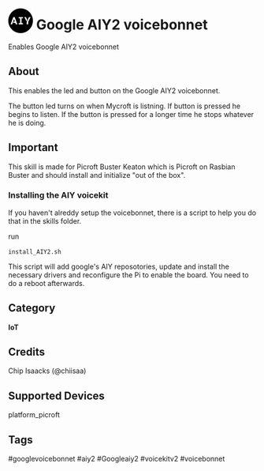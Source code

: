 
# <img src='AIY_logo_blue.png' card_color='#022B4F' width='50' height='50' style='vertical-align:bottom'/> Google AIY2 voicebonnet
Enables Google AIY2 voicebonnet

## About
This enables the led and button on the Google AIY2 voicebonnet.

The button led turns on when Mycroft is listning. If button is pressed he begins to listen. If the button is pressed for a longer time he stops whatever he is doing.

## Important
This skill is made for Picroft Buster Keaton which is Picroft on Rasbian Buster and should install and initialize "out of the box".

### Installing the AIY voicekit
If you haven't alreddy setup the voicebonnet, there is a script to help you do that in the skills folder.

run
```
install_AIY2.sh
```
This script will add google's AIY reposotories, update and install the necessary drivers and reconfigure the Pi to enable the board.
You need to do a reboot afterwards.

## Category
**IoT**

## Credits
Chip Isaacks (@chiisaa)

## Supported Devices
platform_picroft

## Tags
#googlevoicebonnet
#aiy2
#Googleaiy2
#voicekitv2
#voicebonnet